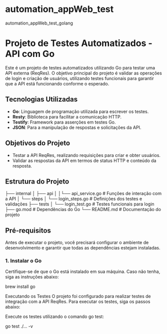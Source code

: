 # automation_appWeb_test
automation_appWeb_test_golang

# Projeto de Testes Automatizados - API com Go

Este é um projeto de testes automatizados utilizando Go para testar uma API externa (ReqRes). O objetivo principal do projeto é validar as operações de login e criação de usuários, utilizando testes funcionais para garantir que a API está funcionando conforme o esperado.

## Tecnologias Utilizadas

- **Go**: Linguagem de programação utilizada para escrever os testes.
- **Resty**: Biblioteca para facilitar a comunicação HTTP.
- **Testify**: Framework para asserções em testes Go.
- **JSON**: Para a manipulação de respostas e solicitações da API.

## Objetivos do Projeto

- Testar a API ReqRes, realizando requisições para criar e obter usuários.
- Validar as respostas da API em termos de status HTTP e conteúdo da resposta.

## Estrutura do Projeto


├── internal
│ ├── api 
 │ │└── api_service.go # Funções de interação com a API 
 │ └── steps 
  │ └── login_steps.go # Definições dos testes e validações 
  ├── tests 
  │ └── login_test.go # Testes funcionais para login
   ├── go.mod # Dependências do Go
    └── README.md # Documentação do projeto


## Pré-requisitos

Antes de executar o projeto, você precisará configurar o ambiente de desenvolvimento e garantir que todas as dependências estejam instaladas.

### 1. Instalar o Go

Certifique-se de que o Go está instalado em sua máquina. Caso não tenha, siga as instruções abaixo:

brew install go

 Executando os Testes
O projeto foi configurado para realizar testes de integração com a API ReqRes. Para executar os testes, siga os passos abaixo:

Execute os testes utilizando o comando go test:

go test ./... -v
